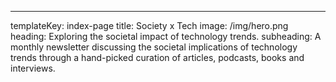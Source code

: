 ---
templateKey: index-page
title: Society x Tech
image: /img/hero.png
heading: Exploring the societal impact of technology trends.
subheading: A monthly newsletter discussing the societal implications of technology trends through a hand-picked curation of articles, podcasts, books and interviews.